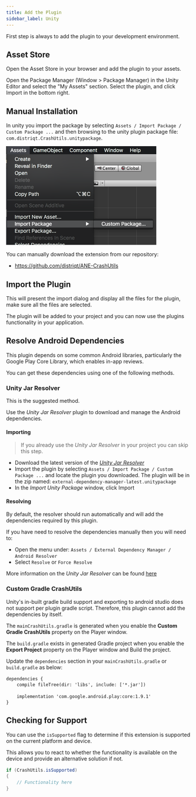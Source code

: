 ```yaml
---
title: Add the Plugin
sidebar_label: Unity
---
```


First step is always to add the plugin to your development environment. 


## Asset Store

Open the Asset Store in your browser and add the plugin to your assets.

Open the Package Manager (Window > Package Manager) in the Unity Editor and select the "My Assets" section. Select the plugin, and click Import in the bottom right.


## Manual Installation

In unity you import the package by selecting `Assets / Import Package / Custom Package ...` and then browsing to the unity plugin package file: `com.distriqt.CrashUtils.unitypackage`.

![](images/unity-import-package.png)

You can manually download the extension from our repository:

- https://github.com/distriqt/ANE-CrashUtils



## Import the Plugin


This will present the import dialog and display all the files for the plugin, make sure all the files are selected.

The plugin will be added to your project and you can now use the plugins functionality in your application.




## Resolve Android Dependencies

This plugin depends on some common Android libraries, particularly the Google Play Core Library, which enables in-app reviews.

You can get these dependencies using one of the following methods.


### Unity Jar Resolver

This is the suggested method.

Use the *Unity Jar Resolver* plugin to download and manage the Android dependencies. 



#### Importing

> If you already use the *Unity Jar Resolver* in your project you can skip this step.

- Download the latest version of the [*Unity Jar Resolver*](https://github.com/googlesamples/unity-jar-resolver/releases)
- Import the plugin by selecting `Assets / Import Package / Custom Package ...` and locate the plugin you downloaded. The plugin will be in the zip named: `external-dependency-manager-latest.unitypackage` 
- In the *Import Unity Package* window, click Import


#### Resolving

By default, the resolver should run automatically and will add the dependencies required by this plugin. 

If you have need to resolve the dependencies manually then you will need to:

- Open the menu under: `Assets / External Dependency Manager / Android Resolver`
- Select `Resolve` or `Force Resolve`


More information on the *Unity Jar Resolver* can be found [here](https://github.com/googlesamples/unity-jar-resolver)



### Custom Gradle CrashUtils

Unity's in-built gradle build support and exporting to android studio does not support per plugin gradle script. Therefore, this plugin cannot add the dependencies by itself.

The `mainCrashUtils.gradle` is generated when you enable the **Custom Gradle CrashUtils** property on the Player window.

The `build.gradle` exists in generated Gradle project when you enable the **Export Project** property on the Player window and Build the project.

Update the `dependencies` section in your `mainCrashUtils.gradle` or `build.gradle` as below:

```
dependencies {
    compile fileTree(dir: 'libs', include: ['*.jar'])
    
	implementation 'com.google.android.play:core:1.9.1'
}
```


## Checking for Support

You can use the `isSupported` flag to determine if this extension is supported on the current platform and device.

This allows you to react to whether the functionality is available on the device and provide an alternative solution if not.


```csharp
if (CrashUtils.isSupported)
{
	// Functionality here
}
```